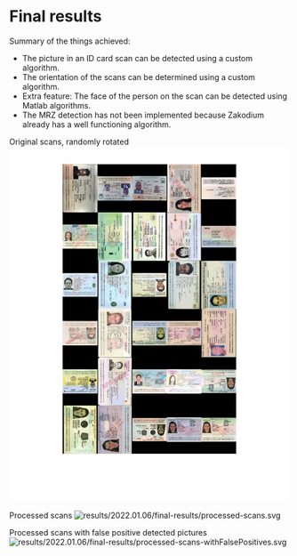 # Final results

Summary of the things achieved:

- The picture in an ID card scan can be detected using a custom algorithm.
- The orientation of the scans can be determined using a custom algorithm.
- Extra feature: The face of the person on the scan can be detected using Matlab algorithms.
- The MRZ detection has not been implemented because Zakodium already has a well functioning algorithm.

Original scans, randomly rotated
![results/2022.01.06/final-results/original-scans.svg](results/2022.01.06/final-results/original-scans.svg)

Processed scans
![results/2022.01.06/final-results/processed-scans.svg](results/2022.01.06/final-results/processed-scans.svg)

Processed scans with false positive detected pictures
![results/2022.01.06/final-results/processed-scans-withFalsePositives.svg](results/2022.01.06/final-results/processed-scans.svg)
